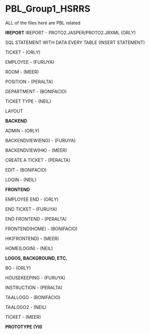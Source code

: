 # PBL_Group1_HSRRS

ALL of the files here are PBL related

**IREPORT**
IREPORT - PROTO2.JASPER/PROTO2.JRXML (ORLY)

SQL STATEMENT WITH DATA EVERY TABLE (INSERT STATEMENT)

TICKET - (ORLY)

EMPLOYEE - (FURUYA)

ROOM - (MEER)

POSITION - (PERALTA)

DEPARTMENT - (BONIFACIO)

TICKET TYPE - (NEIL)


LAYOUT

**BACKEND**

ADMIN - (ORLY)

BACKENDVIEW(ENG) - (FURUYA)

BACKENDVIEW(HK) - (MEER)

CREATE A TICKET - (PERALTA)

EDIT - (BONIFACIO)

LOGIN - (NEIL)


**FRONTEND**

EMPLOYEE END - (ORLY)

END TICKET - (FURUYA)

END FRONTEND - (PERALTA)

FRONTEND(HOME) - (BONIFACIO)

HK(FRONTEND) - (MEER)

HOME(LOGIN) - (NEIL)


**LOGOS, BACKGROUND, ETC.**

BG - (ORLY)

HOUSEKEEPING - (FURUYA)

INSTRUCTION - (PERALTA)

TAALLOGO - (BONIFACIO)

TAALOGO2 - (NEIL)

TICKET - (MEER)


**PROTOTYPE (YII)**

